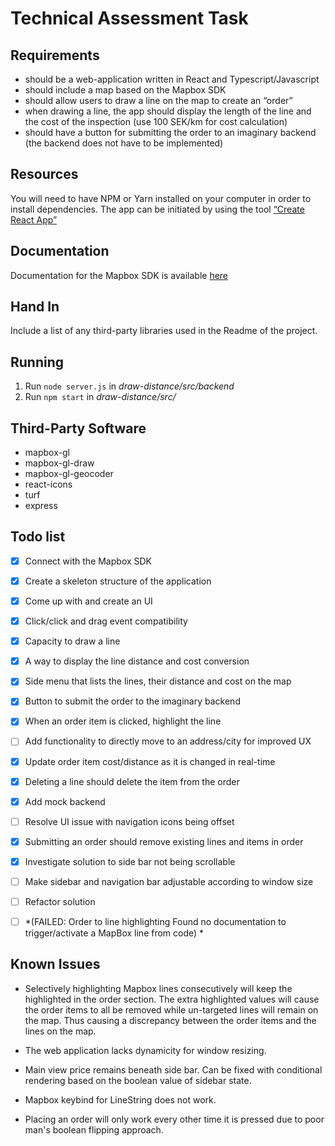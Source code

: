 # Technical Assessment Task
## Requirements
* should be a web-application written in React and Typescript/Javascript
* should include a map based on the Mapbox SDK
* should allow users to draw a line on the map to create an “order”
* when drawing a line, the app should display the length of the line and the cost of the inspection (use 100 SEK/km for cost calculation)
* should have a button for submitting the order to an imaginary backend (the backend does not have to be implemented)

## Resources
You will need to have NPM or Yarn installed on your computer in order to install dependencies. The app can be initiated by using the tool [“Create React App”](https://reactjs.org/docs/create-a-new-react-app.html#create-react-app)

## Documentation
Documentation for the Mapbox SDK is available [here](https://docs.mapbox.com/mapbox-gl-js/api/)

## Hand In
Include a list of any third-party libraries used in the Readme of the project.

## Running
1. Run <code>node server.js</code> in *draw-distance/src/backend*
2. Run <code>npm start</code> in *draw-distance/src/*

## Third-Party Software
* mapbox-gl
* mapbox-gl-draw
* mapbox-gl-geocoder
* react-icons
* turf
* express

## Todo list

- [x] Connect with the Mapbox SDK
- [x] Create a skeleton structure of the application
- [x] Come up with and create an UI
- [x] Click/click and drag event compatibility
- [x] Capacity to draw a line
- [x] A way to display the line distance and cost conversion
- [x] Side menu that lists the lines, their distance and cost on the map
- [x] Button to submit the order to the imaginary backend
- [x] When an order item is clicked, highlight the line
- [ ] Add functionality to directly move to an address/city for improved UX
- [x] Update order item cost/distance as it is changed in real-time
- [x] Deleting a line should delete the item from the order
- [x] Add mock backend
- [ ] Resolve UI issue with navigation icons being offset
- [x] Submitting an order should remove existing lines and items in order
- [x] Investigate solution to side bar not being scrollable
- [ ] Make sidebar and navigation bar adjustable according to window size
- [ ] Refactor solution
- [ ] *(FAILED: Order to line highlighting Found no documentation to trigger/activate a MapBox line from code)  *


## Known Issues

* Selectively highlighting Mapbox lines consecutively will keep the highlighted in the order section. The extra highlighted values will cause the order items to all be removed while un-targeted lines will remain on the map. Thus causing a discrepancy between the order items and the lines on the map.

* The web application lacks dynamicity for window resizing.

* Main view price remains beneath side bar. Can be fixed with conditional rendering based on the boolean value of sidebar state.

* Mapbox keybind for LineString does not work.

* Placing an order will only work every other time it is pressed due to poor man's boolean flipping approach.